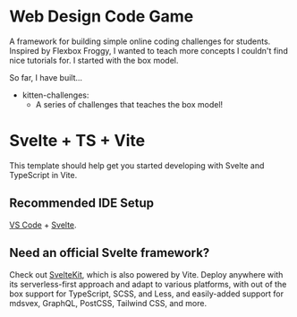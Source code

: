 # Web Design Code Game

A framework for building simple online coding challenges for students. Inspired by Flexbox Froggy, I wanted to teach more concepts I couldn't find nice tutorials for. I started with the box model.

So far, I have built...

* kitten-challenges:
  * A series of challenges that teaches the box model!


# Svelte + TS + Vite
This template should help get you started developing with Svelte and TypeScript in Vite.

## Recommended IDE Setup

[VS Code](https://code.visualstudio.com/) + [Svelte](https://marketplace.visualstudio.com/items?itemName=svelte.svelte-vscode).

## Need an official Svelte framework?

Check out [SvelteKit](https://github.com/sveltejs/kit#readme), which is also powered by Vite. Deploy anywhere with its serverless-first approach and adapt to various platforms, with out of the box support for TypeScript, SCSS, and Less, and easily-added support for mdsvex, GraphQL, PostCSS, Tailwind CSS, and more.
